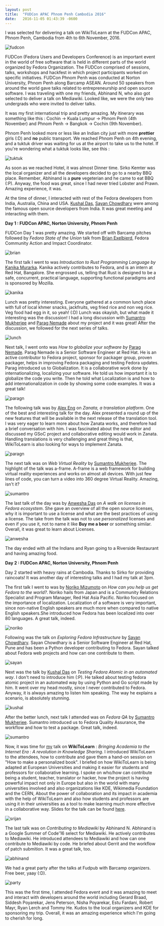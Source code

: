 ```yaml
---
layout: post
title:  "FUDCon APAC Phnom Penh Cambodia 2016"
date:   2016-11-05 01:43:39 -0600
---
```


I was selected for delivering a talk on WikiToLearn at the FUDCon APAC, Phnom Penh, Cambodia from 4th to 6th November, 2016.

<div class="image-wrap">
<div class="image-block">
    <img src="/images/fudcon.png" alt="fudcon">
</div>
</div>

FUDCon (Fedora Users and Developers Conference) is an important event in the world of free software that is held in different parts of the world organized by Fedora Organization. The FUDCon comprised of sessions, talks, workshops and hackfest in which project participants worked on specific initiatives. FUDCon Phnom Penh was conducted at Norton University, Phnom Penh along Barcamp ASEAN. Around 50 speakers from around the world gave talks related to entrepreneurship and open source software. I was traveling with one my friends, Abhinand N, who also got selected to deliver a talk on Mediawiki. Looked like, we were the only two undergrads who were invited to deliver talks.

It was my first international trip and pretty amazing. My itinerary was something like this : Cochin -> Kuala Lumpur -> Phnom Penh (4th November) and Phnom Penh -> Bangkok -> Cochin (9th November).

Phnom Penh looked more or less like an Indian city just with more **prettier** girls (:D) and **no** public transport. We reached Phnom Penh on 4th evening, and a tuktuk driver was waiting for us at the airport to take us to the hotel. If you're wondering what a tuktuk looks like, see this :

<div class="image-wrap">
<div class="image-block">
    <img src="/images/tuk-tuk.jpeg" alt="tuktuk">
</div>
</div>

As soon as we reached Hotel, it was almost Dinner time. Sirko Kemter was the local organizer and all the developers decided to go to a nearby BBQ place. Remember, Abhinand is a **pure** vegeterian and he came to eat BBQ (:P). Anyway, the food was great, since I had never tried Lobster and Prawn. Amazing experience, it was.

At the time of dinner, I interacted with rest of the Fedora developers from India, Australia, China and USA. [Kushal Das](https://kushaldas.in/), [Sayan Chowdhary](http://sayanchowdhury.com/) were among the famous open source developers from India. It was great meeting and interacting with them.

**Day 1 : FUDCon APAC, Norton University, Phnom Penh**

FUDCon Day 1 was pretty amazing. We started off with Barcamp pitches followed by *Fedora State of the Union* talk from [Brian Exelbierd](https://fedoraproject.org/wiki/User:Bex), Fedora Community Action and Impact Coordinator.

<div class="image-wrap">
<div class="image-block">
    <img src="/images/brian.jpg" alt="brian">
</div>
</div>

The first talk I went to was *Introduction to Rust Programming Language by* [Kanika Murarka](https://twitter.com/a2batic). Kanika actively contributes to Fedora, and is an intern at Red Hat, Bangalore. She engrossed us, telling that Rust is designed to be a safe, concurrent, practical language, supporting functional paradigms and is sponsored by Mozilla.

<div class="image-wrap">
<div class="image-block">
    <img src="/images/kanika.jpg" alt="kanika">
</div>
</div>

Lunch was pretty interesting. Everyone gathered at a common lunch place with full of local khmer snacks, jackfruits, veg fried rice and non veg rice. Veg food had egg in it, so yeah! (:D) Lunch was okayish, but what made it interesting was the discussion! I had a long discussion with [Sumantro Mukherjee](http://sumantrom.blogspot.com) and [Parag Nemade](https://fedoraproject.org/wiki/User:Pnemade) about my project and it was great! After the discussion, we followed for the next series of talks.

<div class="image-wrap">
<div class="image-block">
    <img src="/images/lunch.png" alt="lunch">
</div>
</div>

Next talk, I went onto was *How to globalize your software by* [Parag Nemade](https://fedoraproject.org/wiki/User:Pnemade). Parag Nemade is a Senior Software Engineer at Red Hat. He is an active contributor to Fedora project, sponsor for packager group, proven packager, helps in improving Fedora packaging and testing Fedora updates. Parag introduced us to Globalization. It is a collaborative work done by internationalizing, localizing your software. He told us how important it is to globalize the code you write. Then he told what Localization is and how to add internationalization in code by showing some code examples. It was a great talk!

<div class="image-wrap">
<div class="image-block">
    <img src="/images/paragn.jpg" alt="paragn">
</div>
</div>

The following talk was by [Alex Eng](https://fedoraproject.org/wiki/User:Aeng) on *Zanata, a translation platform*. One of the best and interesting talk for the day. Alex presented a round up of the new features that will be available in the next release of the translation tool. I was very eager to learn more about how Zanata works, and therefore had a brief conversation with him. I was fascinated about the new editor and discussed  my GSoC project and collaborative editing would work in Zanata. Handling translations is very challenging and great thing is that, WikiToLearn is also looking for ways to implement Zanata.

<div class="image-wrap">
<div class="image-block">
    <img src="/images/alex.jpg" alt="paragn">
</div>
</div>

The next talk was on *Web Virtual Reality* by [Sumantro Mukherjee](http://sumantrom.blogspot.com). The highlight of the talk was a-frame. A-frame is a web framework for building virtual reality experiences and works on almost all devices. With just few lines of code, you can turn a video into 360 degree Virtual Reality. Amazing, isn't it?

<div class="image-wrap">
<div class="image-block">
    <img src="/images/sumantro.jpg" alt="sumantro">
</div>
</div>

The last talk of the day was by [Anwesha Das](anweshadas.in) on *A walk on licenses in Fedora ecosystem*. She gave an overview of all the open source licenses, why it is important to use a license and what are the best practices of using a license. The take from the talk was not to use *personalized* licenses and even if you use it, not to name it like **Buy me a beer** or something similar. Overall, it was great to learn about Licenses.

<div class="image-wrap">
<div class="image-block">
    <img src="/images/anwesha.jpg" alt="anwesha">
</div>
</div>

The day ended with all the Indians and Ryan going to a Riverside Restaurant and having amazing food.

**Day 2 : FUDCon APAC, Norton University, Phnom Penh**

Day 2 started with heavy rains at Cambodia. Thanks to Sirko for providing raincoats! It was another day of interesting talks and I had my talk at 3pm.

The first talk I went to was by [Noriko Mizumoto](https://fedoraproject.org/wiki/User:Noriko) on *How can you help us get Fedora to the world?*. Noriko hails from Japan and is a Community Relations Specialist and Program Manager, Red Hat Asia Pacific. Noriko focused on the importance of localization. Localization of a software is very important, since non-native English speakers are much more when compared to native English speakers.She introduced how Fedora has been localized into over 80 languages. A great talk, indeed.

<div class="image-wrap">
<div class="image-block">
    <img src="/images/noriko.jpg" alt="noriko">
</div>
</div>


Following was the talk on *Exploring Fedora Infrastructure* by [Sayan Chowdhary](http://sayanchowdhury.com/). Sayan Chowdhary is a Senior Software Engineer at Red Hat, Pune and has been a Python developer contributing to Fedora. Sayan talked about Fedora web projects and how can one contribute to them.


<div class="image-wrap">
<div class="image-block">
    <img src="/images/sayan.jpg" alt="sayan">
</div>
</div>

Next was the talk by [Kushal Das](http://kushaldas.in) on *Testing Fedora Atomic in an automated way*. I don't need to introduce him (:P). He talked about testing fedora atomic project in an automated way by using Python and Go script made by him. It went over my head mostly, since I never contributed to Fedora. Anyway, it is always amazing to listen him speaking. The way he explains a scenario, is absolutely stunning.


<div class="image-wrap">
<div class="image-block">
    <img src="/images/kushal.jpg" alt="kushal">
</div>
</div>

After the better lunch, next talk I attended was on *Fedora QA* by [Sumantro Mukherjee](). Sumantro introduced us to Fedora Quality Assurance, the workflow and how to test a package. Great talk, indeed.

<div class="image-wrap">
<div class="image-block">
    <img src="/images/sumantro2.jpg" alt="sumantro">
</div>
</div>

Now, it was time for [my](http://wwww.srijanagarwal.me) talk on **WikiToLearn** : *Bringing Academia to the Internet Era : A revolution in Knowledge Sharing*. I introduced WikiToLearn to the attendees, how to contribute and gave them a hand-on session on "How to make a personalized book". I briefed on how WikiToLearn is being adapted at European Universities and making it easier for students and professors for collaborative learning. I spoke on who/how can contribute being a student, teacher, translator or hacker, how the project is having powerful impact not only in Europe but also in the world with many universities involved and also organizations like KDE, Wikimedia Foundation and the CERN, About the power of collaboration and its impact in academia with the help of WikiToLearn and also how students and professors are using it in their universities as a tool to make learning much more effective in a collaborative way. Slides for the talk can be found [here](http://slides.com/srijancse/wikitolearn-2).

<div class="image-wrap">
<div class="image-block">
    <img src="/images/srijan.jpg" alt="srijan">
</div>
</div>

The last talk was on *Contributing to Mediawiki* by Abhinand N. Abhinand is a Google Summer of Code'16 select for Mediawiki. He actively contributes to Mediawiki. He introduced attendees to Mediawiki and how can one contribute to Mediawiki by code. He briefed about Gerrit and the workflow of patch submition. It was a great talk, too.

<div class="image-wrap">
<div class="image-block">
    <img src="/images/abhinand.jpg" alt="abhinand">
</div>
</div>

We had a great party after the talks at Fudpub with Barcamp organizers. Free beer, yaay (:D).

<div class="image-wrap">
<div class="image-block">
    <img src="/images/party2.jpg" alt="party">
</div>
</div>

This was the first time, I attended Fedora event and it was amazing to meet and interact with developers around the world including Gerard Braad, Siddesh Poyarekar, Jens Peterson, Nisha Poyarekar, Estu Fardani, Robert Mayr, Ryan Lerch and Tommy He. Kudos to the local organizers and KDE for sponsoring my trip. Overall, it was an amazing experience which I'm going to cherish for long.
